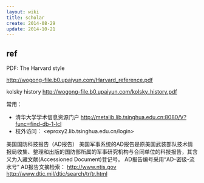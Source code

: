 ```yaml
---
layout: wiki
title: scholar
create: 2014-08-29
update: 2014-10-21
---
```


## ref

PDF: The Harvard style

<http://wogong-file.b0.upaiyun.com/Harvard_reference.pdf>

kolsky history
<http://wogong-file.b0.upaiyun.com/kolsky_history.pdf>


常用：

- 清华大学学术信息资源门户
<http://metalib.lib.tsinghua.edu.cn:8080/V?func=find-db-1-lcl>
- 校外访问：
<eproxy2.lib.tsinghua.edu.cn/login>


美国国防科技报告（AD报告）
美国军事系统的AD报告是原美国武装部队技术情报局收集、整理和出版的国防部所属的军事研究机构与合同单位的科技报告，其含义为入藏文献(Accessioned Document)登记号。
AD报告编号采用“AD-密级-流水号”
AD报告文摘检索：
http://www.ntis.gov
http://www.dtic.mil/dtic/search/tr/tr.html